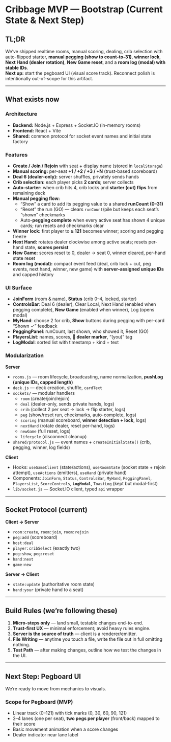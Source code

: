 # Cribbage MVP — Bootstrap (Current State & Next Step)

## TL;DR
We’ve shipped realtime rooms, manual scoring, dealing, crib selection with auto-flipped starter, **manual pegging (show to count-to-31)**, **winner lock**, **Next Hand (dealer rotation)**, **New Game reset**, and a **room log (modal) with stable IDs**.  
**Next up:** start the pegboard UI (visual score track). Reconnect polish is intentionally out-of-scope for this artifact.

---

## What exists now

### Architecture
- **Backend:** Node.js + Express + Socket.IO (in-memory rooms)
- **Frontend:** React + Vite
- **Shared:** common protocol for socket event names and initial state factory

### Features
- **Create / Join / Rejoin** with seat + display name (stored in `localStorage`)
- **Manual scoring:** per-seat **+1 / +2 / +3 / +N** (trust-based scoreboard)
- **Deal 6 (dealer-only):** server shuffles, privately sends hands
- **Crib selection:** each player picks **2 cards**; server collects
- **Auto-starter:** when crib hits 4, crib locks and **starter (cut) flips** from remaining deck
- **Manual pegging flow:**  
  - “Show” a card to add its pegging value to a shared **runCount (0–31)**  
  - “Reset” the run (GO) — clears `runCount`/pile but keeps each seat’s “shown” checkmarks  
  - Auto-**pegging complete** when every active seat has shown 4 unique cards; run resets and checkmarks clear
- **Winner lock:** first player to **≥ 121** becomes winner; scoring and pegging freeze
- **Next Hand:** rotates dealer clockwise among active seats; resets per-hand state, **scores persist**
- **New Game:** scores reset to 0, dealer → seat 0, winner cleared, per-hand state reset
- **Room log (modal):** compact event feed (deal, crib lock + cut, peg events, next hand, winner, new game) with **server-assigned unique IDs** and capped history

### UI Surface
- **JoinForm** (room & name), **Status** (crib 0–4, locked, starter)
- **ControlsBar**: Deal 6 (dealer), Clear Local, Next Hand (enabled when pegging complete), **New Game** (enabled when winner), Log (opens modal)
- **MyHand**: choose 2 for crib, **Show** buttons during pegging with per-card “Shown ✓” feedback
- **PeggingPanel**: runCount, last shown, who showed it, Reset (GO)
- **PlayersList**: names, scores, **👑 dealer marker**, “(you)” tag
- **LogModal**: sorted list with timestamp + kind + text

### Modularization
**Server**
- `rooms.js` — room lifecycle, broadcasting, name normalization, **pushLog (unique IDs, capped length)**
- `deck.js` — deck creation, shuffle, `cardText`
- `sockets/` — modular handlers
  - `room` (create/join/rejoin)
  - `deal` (dealer-only, sends private hands, logs)
  - `crib` (collect 2 per seat → lock → flip starter, logs)
  - `peg` (show/reset run, checkmarks, auto-complete, logs)
  - `scoring` (manual scoreboard, **winner detection + lock**, logs)
  - `nextHand` (rotate dealer, reset per-hand, logs)
  - `newGame` (full reset, logs)
  - `lifecycle` (disconnect cleanup)
- `shared/protocol.js` — event names + `createInitialState()` (crib, pegging, winner, log fields)

**Client**
- Hooks: `useGameClient` (state/actions), `useRoomState` (socket state + rejoin attempt), `useActions` (emitters), `useHand` (private hand)
- Components: `JoinForm`, `Status`, `ControlsBar`, `MyHand`, `PeggingPanel`, `PlayersList`, `ScoreControls`, **`LogModal`**, `ToastLog` (kept but modal-first)
- `lib/socket.js` — Socket.IO client, typed `api` wrapper

---

## Socket Protocol (current)

**Client → Server**
- `room:create`, `room:join`, `room:rejoin`
- `peg:add` (scoreboard)
- `host:deal`
- `player:cribSelect` (exactly two)
- `peg:show`, `peg:reset`
- `hand:next`
- `game:new`

**Server → Client**
- `state:update` (authoritative room state)
- `hand:your` (private hand to a seat)

---

## Build Rules (we’re following these)
1. **Micro-steps only** — land small, testable changes end-to-end.
2. **Trust-first UX** — minimal enforcement; avoid heavy rules engine.
3. **Server is the source of truth** — client is a renderer/emitter.
4. **File Writing** — anytime you touch a file, write the file out in full omitting nothing.
5. **Test Path** — after making changes, outline how we test the changes in the UI.

---

## Next Step: **Pegboard UI**
We’re ready to move from mechanics to visuals.

### Scope for Pegboard (MVP)
- Linear track (0–121) with tick marks (0, 30, 60, 90, 121)
- 2–4 lanes (one per seat), **two pegs per player** (front/back) mapped to their score
- Basic movement animation when a score changes
- Dealer indicator near lane label

